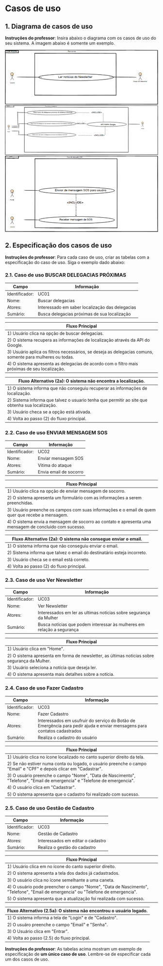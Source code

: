 # Casos de uso

## 1. Diagrama de casos de uso

**Instruções do professor**: Insira abaixo o diagrama com os casos de uso do seu sistema. A imagem abaixo é somente um exemplo.

![Caso de uso principal](csu-newsletter.png)
![Caso de uso mapas](csu-mapa.png)
![Caso de uso SOS](csu-sos.png)


## 2. Especificação dos casos de uso

**Instruções do professor**: Para cada caso de uso, criar as tabelas com a especificação do caso de uso. Siga o exemplo dado abaixo:

### 2.1. Caso de uso **BUSCAR DELEGACIAS PRÓXIMAS**

| Campo          | Informação        |
|---|---|
| Identificador: | UC01              |
| Nome:          | Buscar delegacias |
| Atores:        | Interessado em saber localização das delegacias  |
| Sumário:       | Busca delegacias próximas de sua localização |

| Fluxo Principal |
|---|
| 1) Usuário clica na opção de buscar delegacias. |
| 2) O sistema recupera as informações de localização através da API do Google.               |
| 3) Usuário aplica os filtros necessários, se deseja as delegacias comuns, somente para mulheres ou todas.|
| 4) O sistema apresenta as delegacias de acordo com o filtro mais próximas de seu localização. |

| Fluxo Alternativo (2a): O sistema não encontra a localização. |
|---|
| 1) O sistema informa que não conseguiu recuperar as informações de localização. |
| 2) Sistema informa que talvez o usuario tenha que permitir ao site que obtenha sua localização. |
| 3) Usuário checa se a opção está ativada. |
| 4) Volta ao passo (2) do fluxo principal. |

### 2.2. Caso de uso **ENVIAR MENSAGEM SOS**

| Campo          | Informação        |
|---|---|
| Identificador: | UC02              |
| Nome:          | Enviar mensagem SOS |
| Atores:        | Vitima do ataque  |
| Sumário:       | Envia email de socorro |

| Fluxo Principal |
|---|
| 1) Usuário clica na opção de enviar mensagem de socorro. |
| 2) O sistema apresenta um formulário com as informações a serem preenchidas.        |
| 3) Usuário preenche os campos com suas informações e o email de quem quer que recebe a mensagem.|
| 4) O sistema envia a mensagem de socorro ao contato e apresenta uma mensagem de concluido com sucesso. |

| Fluxo Alternativo (2a): O sistema não consegue enviar o email. |
|---|
| 1) O sistema informa que não conseguiu enviar o email. |
| 2) Sistema informa que talvez o email do destinatário esteja incorreto. |
| 3) Usuário checa se o email está correto. |
| 4) Volta ao passo (2) do fluxo principal. |

### 2.3. Caso de uso **Ver Newsletter**

| Campo          | Informação        |
|---|---|
| Identificador: | UC03              |
| Nome:          | Ver Newsletter |
| Atores:        | Interessados em ler as ultimas noticias sobre segurança da Mulher  |
| Sumário:       | Busca notícias que podem interessar às mulheres em relação a segurança |

| Fluxo Principal |
|---|
| 1) Usuário clica em "Home". |
| 2) O sistema apresenta em forma de newsletter, as últimas noticias sobre segurança da Mulher.        |
| 3) Usuário seleciona a notícia que deseja ler.|
| 4) O sistema apresenta mais detalhes sobre a notícia. |

### 2.4. Caso de uso **Fazer Cadastro**

| Campo          | Informação        |
|---|---|
| Identificador: | UC03              |
| Nome:          | Fazer Cadastro |
| Atores:        | Interessados em usufruir do serviço do Botão de Emergência para pedir ajuda e enviar mensagens para contatos cadastrados|
| Sumário:       | Realiza o cadastro do usuário |

| Fluxo Principal |
|---|
| 1) Usuário clica no ícone localizado no canto superior direito da tela. |
| 2) Se não estiver numa conta ou logado, o usuário preenche o campo "Email" e "CPF" e depois clicar em "Cadastrar". |
| 3) O usuário preenche o campo "Nome", "Data de Nascimento", "Telefone", "Email de emergencia" e "Telefone de emergencia". |
| 4) O usuário clica em "Cadastrar". |
| 5) O sistema apresenta que o cadastro foi realizado com sucesso. |

### 2.5. Caso de uso **Gestão de Cadastro**

| Campo          | Informação        |
|---|---|
| Identificador: | UC03              |
| Nome:          | Gestão de Cadastro |
| Atores:        | Interessados em editar o cadastro|
| Sumário:       | Realiza o gestão do cadastro |

| Fluxo Principal |
|---|
| 1) Usuário clica em no ícone do canto superior direito. |
| 2) O sistema apresenta a tela dos dados já cadastrados. |
| 3) O usuário clica no ícone semelhante a uma caneta. |
| 4) O usuário pode preencher o campo "Nome", "Data de Nascimento", "Telefone", "Email de emergencia" ou "Telefone de emergencia". |
| 5) O sistema apresenta que a atualização foi realizada com sucesso. |

| Fluxo Alternativo (2.5a): O sistema não encontrou o usuário logado. |
|---|
| 1) O sistema informa a tela de "Login" e de "Cadastro". |
| 2) O usuáro preenche o campo "Email" e "Senha". |
| 3) O Usuário clica em "Entrar". |
| 4) Volta ao passo (2.5) do fluxo principal. |



**Instruções do professor**: As tabelas acima mostram um exemplo de especificação de **um único caso de uso**. Lembre-se de especificar cada um dos casos de uso.



